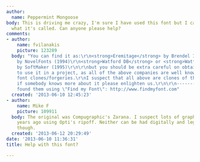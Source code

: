 ```yaml
---
author:
  name: Peppermint Mongoose
body: This is driving me crazy, I'm sure I have used this font but I can't remember
  what it's called. Can anyone please help?
comments:
- author:
    name: fvilanakis
    picture: 123289
  body: "You can find it as:\r\n<strong>Eremitage</strong> by Brendel Informatik (1994)\r\n<strong>Zapotec</strong>
    by NovelFonts (1994)\r\n<strong>Watford DB</strong> or <strong>Watford</strong>
    by SoftMaker (1995)\r\n\r\nbut you should be extra careful on obtaining a license
    to use it in a project, as all of the above companies are well known for their
    font clones/forgeries.\r\nI suspect that all above are clones of the original,
    if somebody knows more about it please enlighten us.\r\n\r\n------------------\r\nI
    found them using \"Find my Font\": http://www.findmyfont.com"
  created: '2013-06-10 12:45:23'
- author:
    name: Mike F
    picture: 109911
  body: The original was Compugraphic's Zarana. I suspect lots of graphics were done
    years ago using Opti's ripoff. Neither can be had digitally and legitimately today,
    though.
  created: '2013-06-12 20:29:49'
date: '2013-06-10 11:36:31'
title: Help with this font?

---
```

